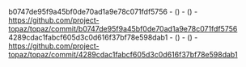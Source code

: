 b0747de95f9a45bf0de70ad1a9e78c071fdf5756 -  () -  () - https://github.com/project-topaz/topaz/commit/b0747de95f9a45bf0de70ad1a9e78c071fdf5756
4289cdac1fabcf605d3c0d616f37bf78e598dab1 -  () -  () - https://github.com/project-topaz/topaz/commit/4289cdac1fabcf605d3c0d616f37bf78e598dab1
